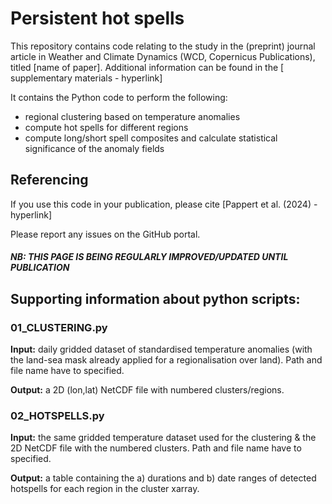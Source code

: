 # Persistent hot spells

This repository contains code relating to the study in the (preprint) journal article in Weather and Climate Dynamics (WCD, Copernicus Publications), titled [name of paper]. Additional information can be found in the [ supplementary materials - hyperlink]

It contains the Python code to perform the following:

* regional clustering based on temperature anomalies
* compute hot spells for different regions
* compute long/short spell composites and calculate statistical significance of the anomaly fields

## Referencing
If you use this code in your publication, please cite [Pappert et al. (2024) - hyperlink]

Please report any issues on the GitHub portal.
 
 
#### *NB: THIS PAGE IS BEING REGULARLY IMPROVED/UPDATED UNTIL PUBLICATION* <br />


## Supporting information about python scripts:

### 01_CLUSTERING.py

**Input:** daily gridded dataset of standardised temperature anomalies (with the land-sea mask already applied for a regionalisation over land).
Path and file name have to specified.

**Output:** a 2D (lon,lat) NetCDF file with numbered clusters/regions.

### 02_HOTSPELLS.py

**Input:** the same gridded temperature dataset used for the clustering & the 2D NetCDF file with the numbered clusters. Path and file name have to specified.

**Output:** a table containing the a) durations and b) date ranges of detected hotspells for each region in the cluster xarray.
